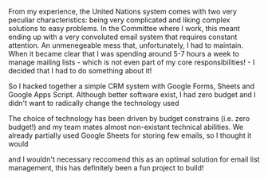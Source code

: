 

From my experience, the United Nations system comes with two very peculiar characteristics: being very complicated and liking complex solutions to easy problems. 
In the Committee where I work, this meant ending up with a very convoluted email system that requires constant attention. An unmenegeable mess that, unfortunately, I had to maintain. When it became clear that I was spending around 5-7 hours a week to manage mailing lists - which is not even part of my core responsibilities! - I decided that I had to do something about it!

So I hacked together a simple CRM system with Google Forms, Sheets and Google Apps Script. Although better software exist, I had zero budget and I didn't want to radically change the technology used 

The choice of technology has been driven by budget constrains (i.e. zero budget!) and my team mates almost non-existant technical abilities. We already partially used Google Sheets for storing few emails, so I thought it would 

 and I wouldn't necessary reccomend this as an optimal solution for email list management, this has definitely been a fun project to build!
